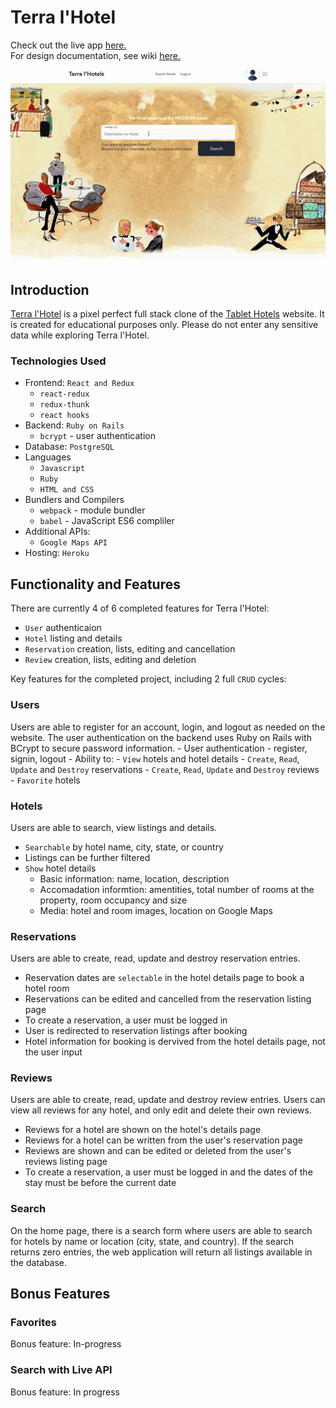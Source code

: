 # Terra l'Hotel
Check out the live app [here.](https://terralhotel.herokuapp.com/) \
For design documentation, see wiki [here.](https://github.com/vera-ho/TerraLHotel/wiki)

![Demo](./app/assets/images/terra-lhotel-demo.gif)

## Introduction
[Terra l'Hotel](https://terralhotel.herokuapp.com/) is a pixel perfect full stack clone of the [Tablet Hotels](http://www.tablethotels.com) website. It is created for educational purposes only. Please do not enter any sensitive data while exploring Terra l'Hotel.

### Technologies Used
* Frontend: `React and Redux`
    - `react-redux`
    - `redux-thunk`
    - `react hooks`
* Backend: `Ruby on Rails`
    - `bcrypt` - user authentication
* Database: `PostgreSQL`
* Languages
    - `Javascript`
    - `Ruby`
    - `HTML and CSS`
* Bundlers and Compilers
    - `webpack` - module bundler
    - `babel` - JavaScript ES6 compliler
* Additional APIs:
    - `Google Maps API`
* Hosting: `Heroku`

## Functionality and Features
There are currently 4 of 6 completed features for Terra l'Hotel:
* `User` authenticaion
* `Hotel` listing and details
* `Reservation` creation, lists, editing and cancellation
* `Review` creation, lists, editing and deletion

Key features for the completed project, including 2 full `CRUD` cycles: 
### Users 
Users are able to register for an account, login, and logout as needed on the website. The user authentication on the backend uses Ruby on Rails with BCrypt to secure password information. 
    - User authentication - register, signin, logout
    - Ability to:
        - `View` hotels and hotel details
        - `Create`, `Read`, `Update` and `Destroy` reservations
        - `Create`, `Read`, `Update` and `Destroy` reviews
        - `Favorite` hotels

### Hotels
Users are able to search, view listings and details.
- `Searchable` by hotel name, city, state, or country
- Listings can be further filtered
- `Show` hotel details
    - Basic information: name, location, description
    - Accomadation informtion: amentities, total number of rooms at the property, room occupancy and size
    - Media: hotel and room images, location on Google Maps

### Reservations
Users are able to create, read, update and destroy reservation entries.
- Reservation dates are `selectable` in the hotel details page to book a hotel room
- Reservations can be edited and cancelled from the reservation listing page
- To create a reservation, a user must be logged in
- User is redirected to reservation listings after booking
- Hotel information for booking is dervived from the hotel details page, not the user input

### Reviews
Users are able to create, read, update and destroy review entries. Users can view all reviews for any hotel, and only edit and delete their own reviews.
- Reviews for a hotel are shown on the hotel's details page
- Reviews for a hotel can be written from the user's reservation page
- Reviews are shown and can be edited or deleted from the user's reviews listing page
- To create a reservation, a user must be logged in and the dates of the stay must be before the current date

### Search
On the home page, there is a search form where users are able to search for hotels by name or location (city, state, and country). If the search returns zero entries, the web application will return all listings available in the database. 

## Bonus Features
### Favorites
Bonus feature: In-progress

### Search with Live API
Bonus feature: In progress